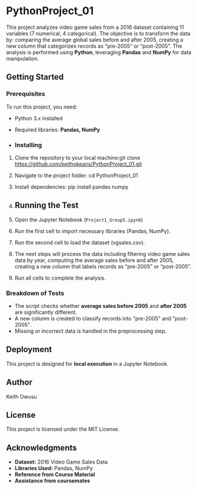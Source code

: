 # PythonProject_01
This project analyzes video game sales from a 2016 dataset containing 11 variables (7 numerical, 4 categorical). The objective is to transform the data by: comparing the average global sales before and after 2005, creating a new column that categorizes records as “pre-2005” or “post-2005". 
The analysis is performed using **Python**, leveraging **Pandas** and **NumPy** for data manipulation.

## Getting Started

### Prerequisites
To run this project, you need:  
- Python 3.x installed  
- Required libraries: **Pandas, NumPy**

- ### Installing
1. Clone the repository to your local machine:git clone https://github.com/keithokeans/PythonProject_01.git
2. Navigate to the project folder: cd PythonProject_01
3. Install dependencies: pip install pandas numpy

4. ## Running the Test
1. Open the Jupyter Notebook (`Project1_Group5.ipynb`)
2. Run the first cell to import necessary libraries (Pandas, NumPy).
3. Run the second cell to load the dataset (vgsales.csv).
4. The next steps will process the data including filtering video game sales data by year, computing the average sales before and after 2005,
   creating a new column that labels records as “pre-2005” or “post-2005”.
5. Run all cells to complete the analysis.

### Breakdown of Tests
- The script checks whether **average sales before 2005** and **after 2005** are significantly different.  
- A new column is created to classify records into "pre-2005" and "post-2005".  
- Missing or incorrect data is handled in the preprocessing step.

## Deployment
This project is designed for **local execution** in a Jupyter Notebook.

## Author
Keith Owusu  

## License
This project is licensed under the MIT License.

## Acknowledgments
- **Dataset:** 2016 Video Game Sales Data  
- **Libraries Used:** Pandas, NumPy
- **Reference from Course Material**
- **Assistance from coursemates**
